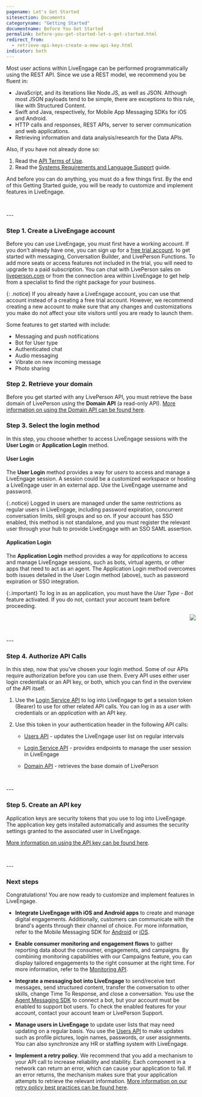 ```yaml
---
pagename: Let's Get Started
sitesection: Documents
categoryname: "Getting Started"
documentname: Before You Get Started
permalink: before-you-get-started-let-s-get-started.html
redirect_from:
  - retrieve-api-keys-create-a-new-api-key.html
indicator: both
---
```



Most user actions within LiveEngage can be performed programmatically using the REST API. Since we use a REST model, we recommend you be fluent in:

- JavaScript, and its iterations like Node.JS, as well as JSON. Although most JSON payloads tend to be simple, there are exceptions to this rule, like with Structured Content.
- Swift and Java, respectively, for Mobile App Messaging SDKs for iOS and Android.
- HTTP calls and responses, REST APIs, server to server communication and web applications.
- Retrieving information and data analysis/research for the Data APIs.

Also, if you have not already done so:

1. Read the [API Terms of Use](https://www.liveperson.com/policies/apitou).
2. Read the [Systems Requirements and Language Support](https://knowledge.liveperson.com/admin-settings-system-requirements.html) guide.

And before you can do anything, you must do a few things first. By the end of this Getting Started guide, you will be ready to customize and implement features in LiveEngage.

<p><br></p>
---
<p></p>

### Step 1. Create a LiveEngage account

Before you can use LiveEngage, you must first have a working account. If you don't already have one, you can sign up for a [free trial account](https://developers.liveperson.com/register.html). to get started with messaging, Conversation Builder, and LivePerson Functions.  To add more seats or access features not included in the trial, you will need to upgrade to a paid subscription.  You can chat with LivePerson sales on [liveperson.com](https://www.liveperson.com) or from the connection area within LiveEngage to get help from a specialist to find the right package for your business.

{: .notice}
If you already have a LiveEngage account, you can use that account instead of a creating a free trial account. However, we recommend creating a new account to make sure that any changes and customizations you make do not affect your site visitors until you are ready to launch them.

Some features to get started with include:

- Messaging and push notifications
- Bot for User type
- Authenticated chat
- Audio messaging
- Vibrate on new incoming message
- Photo sharing

### Step 2. Retrieve your domain

Before you get started with any LivePerson API, you must retrieve the base domain of LivePerson using the **Domain API** (a read-only API). [More information on using the Domain API can be found here](essential-resources-domain-api.html).

### Step 3. Select the login method

In this step, you choose whether to access LiveEngage sessions with the **User Login** or **Application Login** method.

#### User Login

The **User Login** method provides a way for _users_ to access and manage a LiveEngage session. A session could be a customized workspace or hosting a LiveEngage user in an external app. Use the LiveEngage username and password.

{:.notice}
Logged in users are managed under the same restrictions as regular users in LiveEngage, including password expiration, concurrent conversation limits, skill groups and so on. If your account has SSO enabled, this method is not standalone, and you must register the relevant user through your hub to provide LiveEngage with an SSO SAML assertion.

#### Application Login

The **Application Login** method provides a way for _applications_ to access and manage LiveEngage sessions, such as bots, virtual agents, or other apps that need to act as an agent. The Application Login method overcomes both issues detailed in the User Login method (above), such as password expiration or SSO integration.

{:.important}
To log in as an application, you must have the _User Type - Bot_ feature activated. If you do not, contact your account team before proceeding.  

<p style="text-align: right">
<a href="essential-resources-authentication.html" center><img src="../../img/btn-view-auth-docs.png"></a></p>

<p><br></p>
---
<p></p>

### Step 4. Authorize API Calls

In this step, now that you’ve chosen your login method.  Some of our APIs require authorization before you can use them.  Every API uses either user login credentials or an API key, or both, which you can find in the overview of the API itself.

1. Use the [Login Service API](login-service-api-overview.html) to log into LiveEngage to get a session token (Bearer) to use for other related API calls.  You can log in as a *user* with credentials or an *application* with an API key.

2. Use this token in your authentication header in the following API calls:

   - [Users API](users-api-overview.html) - updates the LiveEngage user list on regular intervals

   - [Login Service API](login-service-api-overview.html) - provides endpoints to manage the user session in LiveEngage

   - [Domain API](retrieve-api-domains-using-the-domain-api.html) - retrieves the base domain of LivePerson

<p><br></p>
---
<p></p>


### Step 5. Create an API key

Application keys are security tokens that you use to log into LiveEngage. The application key gets installed automatically and assumes the security settings granted to the associated user in LiveEngage.

[More information on using the API key can be found here](essential-resources-create-api-keys.html).


<p><br></p>
---
<p></p>

### Next steps

Congratulations!  You are now ready to customize and implement features in LiveEngage.

- **Integrate LiveEngage with iOS and Android apps** to create and manage digital engagements.  Additionally, customers can communicate with the brand's agents through their channel of choice. For more information, refer to the Mobile Messaging SDK for [Android](mobile-app-messaging-sdk-for-android-overview.html) or [iOS](mobile-app-messaging-sdk-for-ios-overview.html).

- **Enable consumer monitoring and engagement flows** to gather reporting data about the consumer, engagements, and campaigns. By combining monitoring capabilities with our Campaigns feature, you can display tailored engagements to the right consumer at the right time. For more information, refer to the [Monitoring API](monitoring-api-overview.html).

- **Integrate a messaging bot into LiveEngage** to send/receive text messages, send structured content, transfer the conversation to other skills, change Time To Response, and close a conversation. You use the [Agent Messaging SDK](messaging-agent-sdk-overview.html) to connect a bot, but your account must be enabled to support bot users. To check the enabled features for your account, contact your account team or LivePerson Support.

- **Manage users in LiveEngage** to update user lists that may need updating on a regular basis. You use the [Users API](users-api-overview.html) to make updates such as profile pictures, login names, passwords, or user assignments. You can also synchronize any HR or staffing system with LiveEngage.

- **Implement a retry policy**. We recommend that you add a mechanism to your API call to increase reliability and stability. Each component in a network can return an error, which can cause your application to fail.  If an error returns, the mechanism makes sure that your application attempts to retrieve the relevant information. [More information on our retry policy best practices can be found here](retry-and-keepalive-best-practices-overview.html).
